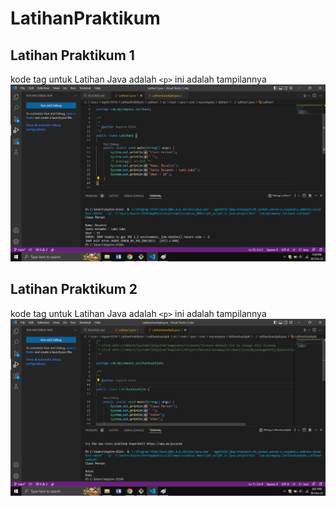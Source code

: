 # LatihanPraktikum

## Latihan Praktikum 1
kode tag untuk Latihan Java adalah `<p>`
ini adalah tampilannya
![Gambar 1](SS/SS1.png)

## Latihan Praktikum 2
kode tag untuk Latihan Java adalah `<p>`
ini adalah tampilannya
![Gambar 2](SS/SS2.png)
